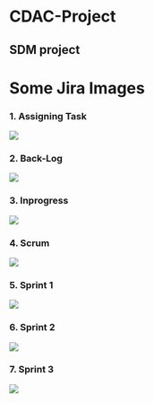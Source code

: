 # CDAC-Project

## SDM project

# Some Jira Images

### 1. Assigning Task
<img src="/Jira_images/assigning.png"/>
<br/>

### 2. Back-Log
<img src="/Jira_images/backlog.png"/>
<br/>

### 3. Inprogress
<img src="/Jira_images/Inprogress.png"/>
<br/>

### 4. Scrum
<img src="/Jira_images/scrum.png"/>
<br/>

### 5. Sprint 1
<img src="/Jira_images/sprint1.png"/>
<br/>

### 6. Sprint 2
<img src="/Jira_images/sprint2.png"/>
<br/>

### 7. Sprint 3
<img src="/Jira_images/sprint3.png"/>